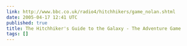 ```yaml
---
link: http://www.bbc.co.uk/radio4/hitchhikers/game_nolan.shtml
date: 2005-04-17 12:41 UTC
published: true
title: The Hitchhiker's Guide to the Galaxy - The Adventure Game
tags: []
---
```



